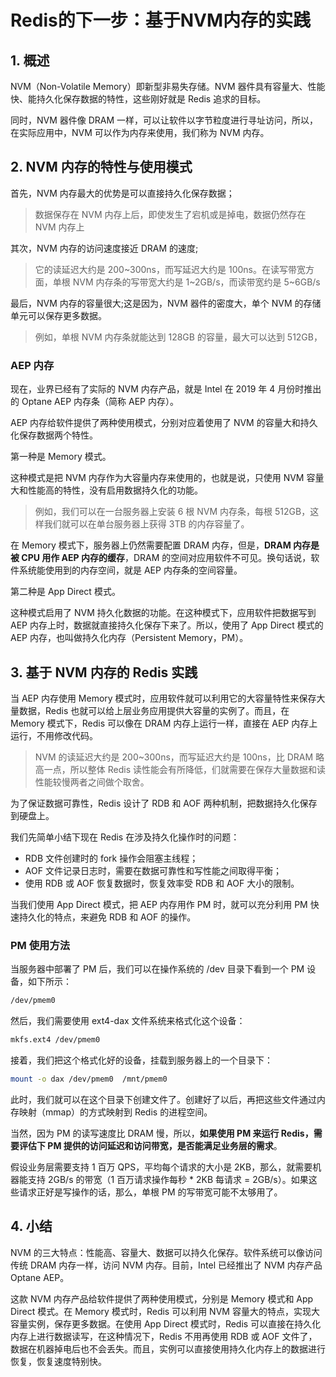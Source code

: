 # Redis的下一步：基于NVM内存的实践

## 1. 概述

NVM（Non-Volatile Memory）即新型非易失存储。NVM 器件具有容量大、性能快、能持久化保存数据的特性，这些刚好就是 Redis 追求的目标。

同时，NVM 器件像 DRAM 一样，可以让软件以字节粒度进行寻址访问，所以，在实际应用中，NVM 可以作为内存来使用，我们称为 NVM 内存。



## 2. NVM 内存的特性与使用模式

首先，NVM 内存最大的优势是可以直接持久化保存数据；

> 数据保存在 NVM 内存上后，即使发生了宕机或是掉电，数据仍然存在 NVM 内存上

其次，NVM 内存的访问速度接近 DRAM 的速度;

> 它的读延迟大约是 200~300ns，而写延迟大约是 100ns。在读写带宽方面，单根 NVM 内存条的写带宽大约是 1~2GB/s，而读带宽约是 5~6GB/s

最后，NVM 内存的容量很大;这是因为，NVM 器件的密度大，单个 NVM 的存储单元可以保存更多数据。

> 例如，单根 NVM 内存条就能达到 128GB 的容量，最大可以达到 512GB，

### AEP 内存

现在，业界已经有了实际的 NVM 内存产品，就是 Intel 在 2019 年 4 月份时推出的 Optane AEP 内存条（简称 AEP 内存）。

AEP 内存给软件提供了两种使用模式，分别对应着使用了 NVM 的容量大和持久化保存数据两个特性。

第一种是 Memory 模式。

这种模式是把 NVM 内存作为大容量内存来使用的，也就是说，只使用 NVM 容量大和性能高的特性，没有启用数据持久化的功能。

> 例如，我们可以在一台服务器上安装 6 根 NVM 内存条，每根 512GB，这样我们就可以在单台服务器上获得 3TB 的内存容量了。

在 Memory 模式下，服务器上仍然需要配置 DRAM 内存，但是，**DRAM 内存是被 CPU 用作 AEP 内存的缓存**，DRAM 的空间对应用软件不可见。换句话说，软件系统能使用到的内存空间，就是 AEP 内存条的空间容量。



第二种是 App Direct 模式。

这种模式启用了 NVM 持久化数据的功能。在这种模式下，应用软件把数据写到 AEP 内存上时，数据就直接持久化保存下来了。所以，使用了 App Direct 模式的 AEP 内存，也叫做持久化内存（Persistent Memory，PM）。



## 3. 基于 NVM 内存的 Redis 实践

当 AEP 内存使用 Memory 模式时，应用软件就可以利用它的大容量特性来保存大量数据，Redis 也就可以给上层业务应用提供大容量的实例了。而且，在 Memory 模式下，Redis 可以像在 DRAM 内存上运行一样，直接在 AEP 内存上运行，不用修改代码。

> NVM 的读延迟大约是 200~300ns，而写延迟大约是 100ns，比 DRAM 略高一点，所以整体 Redis 读性能会有所降低，们就需要在保存大量数据和读性能较慢两者之间做个取舍。



为了保证数据可靠性，Redis 设计了 RDB 和 AOF 两种机制，把数据持久化保存到硬盘上。

我们先简单小结下现在 Redis 在涉及持久化操作时的问题：

* RDB 文件创建时的 fork 操作会阻塞主线程；
* AOF 文件记录日志时，需要在数据可靠性和写性能之间取得平衡；
* 使用 RDB 或 AOF 恢复数据时，恢复效率受 RDB 和 AOF 大小的限制。

当我们使用 App Direct 模式，把 AEP 内存用作 PM 时，就可以充分利用 PM 快速持久化的特点，来避免 RDB 和 AOF 的操作。



### PM 使用方法

当服务器中部署了 PM 后，我们可以在操作系统的 /dev 目录下看到一个 PM 设备，如下所示：

```sh
/dev/pmem0
```

然后，我们需要使用 ext4-dax 文件系统来格式化这个设备：

```sh
mkfs.ext4 /dev/pmem0
```

接着，我们把这个格式化好的设备，挂载到服务器上的一个目录下：

```sh
mount -o dax /dev/pmem0  /mnt/pmem0
```

此时，我们就可以在这个目录下创建文件了。创建好了以后，再把这些文件通过内存映射（mmap）的方式映射到 Redis 的进程空间。

当然，因为 PM 的读写速度比 DRAM 慢，所以，**如果使用 PM 来运行 Redis，需要评估下 PM 提供的访问延迟和访问带宽，是否能满足业务层的需求**。

假设业务层需要支持 1 百万 QPS，平均每个请求的大小是 2KB，那么，就需要机器能支持 2GB/s 的带宽（1 百万请求操作每秒 * 2KB 每请求 = 2GB/s）。如果这些请求正好是写操作的话，那么，单根 PM 的写带宽可能不太够用了。



## 4. 小结

NVM 的三大特点：性能高、容量大、数据可以持久化保存。软件系统可以像访问传统 DRAM 内存一样，访问 NVM 内存。目前，Intel 已经推出了 NVM 内存产品 Optane AEP。

这款 NVM 内存产品给软件提供了两种使用模式，分别是 Memory 模式和 App Direct 模式。在 Memory 模式时，Redis 可以利用 NVM 容量大的特点，实现大容量实例，保存更多数据。在使用 App Direct 模式时，Redis 可以直接在持久化内存上进行数据读写，在这种情况下，Redis 不用再使用 RDB 或 AOF 文件了，数据在机器掉电后也不会丢失。而且，实例可以直接使用持久化内存上的数据进行恢复，恢复速度特别快。